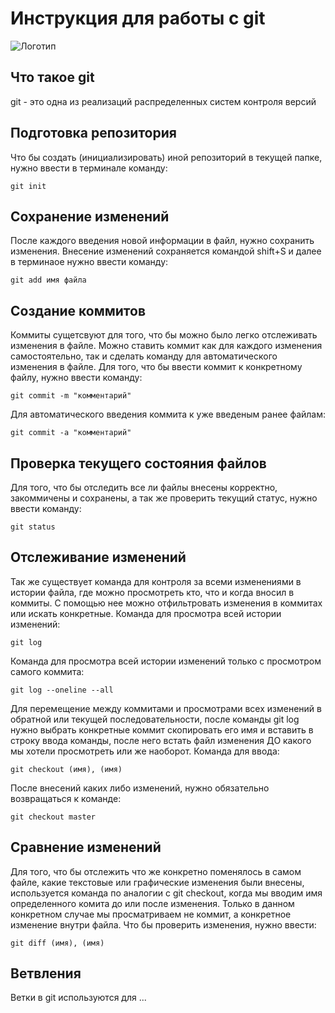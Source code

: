 # **Инструкция для работы с git**

![Логотип](git.jpeg)

## Что такое git

git  - это одна из реализаций распределенных систем контроля версий

## Подготовка репозитория

Что бы создать (инициализировать) иной репозиторий в текущей папке, нужно ввести в терминале команду:

    git init

## Сохранение изменений

После каждого введения новой информации в файл, нужно сохранить изменения. Внесение изменений сохраняется командой shift+S и далее в терминаое нужно ввести команду:

    git add имя файла

## Создание коммитов

Коммиты сущетсвуют для того, что бы можно было легко отслеживать изменения в файле. Можно ставить коммит как для каждого изменения самостоятельно, так и сделать команду для автоматического изменения в файле. Для того, что бы ввести коммит к конкретному файлу, нужно ввести команду:

    git commit -m "комментарий"

Для автоматического введения коммита к уже введеным ранее файлам:

    git commit -a "комментарий"

## Проверка текущего состояния файлов

Для того, что бы отследить все ли файлы внесены корректно, закоммичены и сохранены, а так же проверить текущий статус, нужно ввести команду:

    git status

## Отслеживание изменений

Так же существует команда для контроля за всеми изменениями в истории файла, где можно просмотреть кто, что и когда вносил в коммиты. С помощью нее можно отфильтровать изменения в коммитах или искать конкретные. Команда для просмотра всей истории изменений:

    git log 

Команда для просмотра всей истории изменений только с просмотром самого коммита:

    git log --oneline --all

Для перемещение между коммитами и просмотрами всех изменений в обратной или текущей последовательности, после команды git log нужно выбрать конкретные коммит скопировать его имя и вставить в строку ввода команды, после него встать файл изменения ДО какого мы хотели просмотреть или же наоборот. Команда для ввода:

    git checkout (имя), (имя)

После внесений каких либо изменений, нужно обязательно возвращаться к команде:

    git checkout master

   ## Сравнение изменений

   Для того, что бы отслежить что же конкретно поменялось в самом файле, какие текстовые или графические изменения были внесены, используется команда по аналогии с git checkout, когда мы вводим имя определенного комита до или после изменения. Только в данном конкретном случае мы просматриваем не коммит, а конкретное изменение внутри файла. Что бы проверить изменения, нужно ввести:

    git diff (имя), (имя) 

## Ветвления

Ветки в git используются для ...
